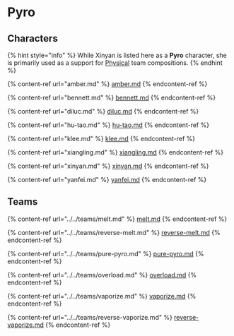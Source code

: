 # Pyro

## Characters

{% hint style="info" %}
While Xinyan is listed here as a **Pyro** character, she is primarily used as a support for [Physical](../../teams/physical.md) team compositions.
{% endhint %}

{% content-ref url="amber.md" %}
[amber.md](amber.md)
{% endcontent-ref %}

{% content-ref url="bennett.md" %}
[bennett.md](bennett.md)
{% endcontent-ref %}

{% content-ref url="diluc.md" %}
[diluc.md](diluc.md)
{% endcontent-ref %}

{% content-ref url="hu-tao.md" %}
[hu-tao.md](hu-tao.md)
{% endcontent-ref %}

{% content-ref url="klee.md" %}
[klee.md](klee.md)
{% endcontent-ref %}

{% content-ref url="xiangling.md" %}
[xiangling.md](xiangling.md)
{% endcontent-ref %}

{% content-ref url="xinyan.md" %}
[xinyan.md](xinyan.md)
{% endcontent-ref %}

{% content-ref url="yanfei.md" %}
[yanfei.md](yanfei.md)
{% endcontent-ref %}

## Teams

{% content-ref url="../../teams/melt.md" %}
[melt.md](../../teams/melt.md)
{% endcontent-ref %}

{% content-ref url="../../teams/reverse-melt.md" %}
[reverse-melt.md](../../teams/reverse-melt.md)
{% endcontent-ref %}

{% content-ref url="../../teams/pure-pyro.md" %}
[pure-pyro.md](../../teams/pure-pyro.md)
{% endcontent-ref %}

{% content-ref url="../../teams/overload.md" %}
[overload.md](../../teams/overload.md)
{% endcontent-ref %}

{% content-ref url="../../teams/vaporize.md" %}
[vaporize.md](../../teams/vaporize.md)
{% endcontent-ref %}

{% content-ref url="../../teams/reverse-vaporize.md" %}
[reverse-vaporize.md](../../teams/reverse-vaporize.md)
{% endcontent-ref %}
